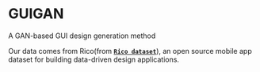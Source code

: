 # GUIGAN
A GAN-based GUI design generation method

Our data comes from Rico(from **[`Rico dataset`](http://interactionmining.org/rico)**), an open source mobile app dataset for building data-driven design applications. 
